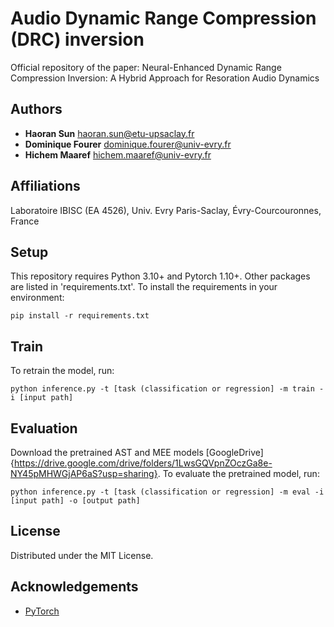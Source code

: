 # Audio Dynamic Range Compression (DRC) inversion
Official repository of the paper: Neural-Enhanced Dynamic Range Compression Inversion: A Hybrid Approach for Resoration Audio Dynamics

## Authors
- **Haoran Sun** <haoran.sun@etu-upsaclay.fr>
- **Dominique Fourer** <dominique.fourer@univ-evry.fr>
- **Hichem Maaref** <hichem.maaref@univ-evry.fr>

## Affiliations
Laboratoire IBISC (EA 4526), Univ. Evry Paris-Saclay, Évry-Courcouronnes, France

## Setup
This repository requires Python 3.10+ and Pytorch 1.10+. Other packages are listed in 'requirements.txt'.
To install the requirements in your environment:
```
pip install -r requirements.txt
```

## Train
To retrain the model, run:
```
python inference.py -t [task (classification or regression] -m train -i [input path]
```

## Evaluation
Download the pretrained AST and MEE models [GoogleDrive]{https://drive.google.com/drive/folders/1LwsGQVpnZOczGa8e-NY45pMHWGjAP6aS?usp=sharing}.
To evaluate the pretrained model, run:
```
python inference.py -t [task (classification or regression] -m eval -i [input path] -o [output path]
```

## License
Distributed under the MIT License.


## Acknowledgements
- [PyTorch](https://pytorch.org/)
